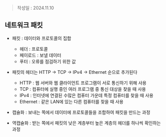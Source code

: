 > 작성일 : 2024.11.10

## 네트워크 패킷
- 패킷 : 데이터와 프로토콜의 집합
	- 헤더 : 프로토콜
	- 페이로드 : 보낼 데이터
	- 푸터 : 오류를 점검하기 위한 값

- 패킷의 헤더는 HTTP -> TCP -> IPv4 -> Ethernet 순으로 추가된다
	- HTTP : 웹 서버와 웹 클라이언트 프로그램이 서로 통신하기 위해 사용
	- TCP : 컴퓨터에 실행 중인 여러 프로그램 중 통신 대상을 찾을 때 사용
	- IPv4 : 인터넷에 연결된 수많은 컴퓨터 가운데 특정 컴퓨터를 찾을 때 사용
	- Ethernet : 같은 LAN에 있는 다른 컴퓨터를 찾을 때 사용

- 캡슐화 : 보내는 쪽에서 데이터에 프로토콜들을 조합하여 패킷을 만드는 과정
- 역캡슐화 : 받는 쪽에서 패킷의 낮은 계층부터 높은 계층의 헤더를 하나씩 확인하는 과정


